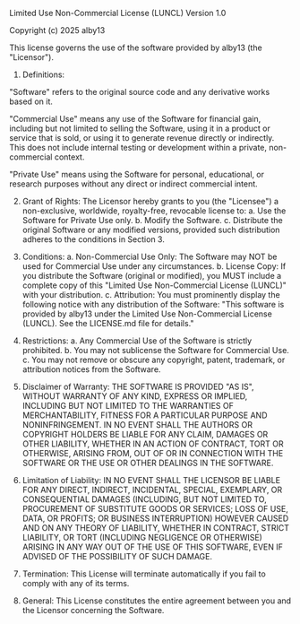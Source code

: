 Limited Use Non-Commercial License (LUNCL)
Version 1.0

Copyright (c) 2025 alby13

This license governs the use of the software provided by alby13 (the "Licensor").

1. Definitions:

"Software" refers to the original source code and any derivative works based on it.

"Commercial Use" means any use of the Software for financial gain, including but not limited to selling the Software, using it in a product or service that is sold, or using it to generate revenue directly or indirectly. This does not include internal testing or development within a private, non-commercial context.

"Private Use" means using the Software for personal, educational, or research purposes without any direct or indirect commercial intent.

2. Grant of Rights:
The Licensor hereby grants to you (the "Licensee") a non-exclusive, worldwide, royalty-free, revocable license to:
a. Use the Software for Private Use only.
b. Modify the Software.
c. Distribute the original Software or any modified versions, provided such distribution adheres to the conditions in Section 3.

3. Conditions:
a. Non-Commercial Use Only: The Software may NOT be used for Commercial Use under any circumstances.
b. License Copy: If you distribute the Software (original or modified), you MUST include a complete copy of this "Limited Use Non-Commercial License (LUNCL)" with your distribution.
c. Attribution: You must prominently display the following notice with any distribution of the Software:
"This software is provided by alby13 under the Limited Use Non-Commercial License (LUNCL). See the LICENSE.md file for details."

4. Restrictions:
a. Any Commercial Use of the Software is strictly prohibited.
b. You may not sublicense the Software for Commercial Use.
c. You may not remove or obscure any copyright, patent, trademark, or attribution notices from the Software.

5. Disclaimer of Warranty:
THE SOFTWARE IS PROVIDED "AS IS", WITHOUT WARRANTY OF ANY KIND, EXPRESS OR IMPLIED, INCLUDING BUT NOT LIMITED TO THE WARRANTIES OF MERCHANTABILITY, FITNESS FOR A PARTICULAR PURPOSE AND NONINFRINGEMENT. IN NO EVENT SHALL THE AUTHORS OR COPYRIGHT HOLDERS BE LIABLE FOR ANY CLAIM, DAMAGES OR OTHER LIABILITY, WHETHER IN AN ACTION OF CONTRACT, TORT OR OTHERWISE, ARISING FROM, OUT OF OR IN CONNECTION WITH THE SOFTWARE OR THE USE OR OTHER DEALINGS IN THE SOFTWARE.

6. Limitation of Liability:
IN NO EVENT SHALL THE LICENSOR BE LIABLE FOR ANY DIRECT, INDIRECT, INCIDENTAL, SPECIAL, EXEMPLARY, OR CONSEQUENTIAL DAMAGES (INCLUDING, BUT NOT LIMITED TO, PROCUREMENT OF SUBSTITUTE GOODS OR SERVICES; LOSS OF USE, DATA, OR PROFITS; OR BUSINESS INTERRUPTION) HOWEVER CAUSED AND ON ANY THEORY OF LIABILITY, WHETHER IN CONTRACT, STRICT LIABILITY, OR TORT (INCLUDING NEGLIGENCE OR OTHERWISE) ARISING IN ANY WAY OUT OF THE USE OF THIS SOFTWARE, EVEN IF ADVISED OF THE POSSIBILITY OF SUCH DAMAGE.

7. Termination:
This License will terminate automatically if you fail to comply with any of its terms.

8. General:
This License constitutes the entire agreement between you and the Licensor concerning the Software.
